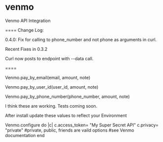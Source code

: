 venmo
=====

Venmo API Integration

====
Change Log:

0.4.0: Fix for calling to phone_number and not phone as arguments in curl.

Recent Fixes in 0.3.2

Curl now posts to endpoint with --data call.


====

Venmo.pay_by_email(email, amount, note)

Venmo.pay_by_user_id(user_id, amount, note)

Venmo.pay_by_phone_number(phone_number, amount, note)

I think these are working. Tests coming soon. 

After install update these values to reflect your Environment

Venmo.configure do |c|
  c.access_token= "My Super Secret API"
  c.privacy= "private"
  #private, public, friends are vaild options
  #see Venmo documentation
end
